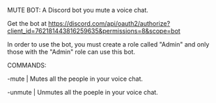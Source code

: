 MUTE BOT: A Discord bot you mute a voice chat.

Get the bot at https://discord.com/api/oauth2/authorize?client_id=762181443816259635&permissions=8&scope=bot

In order to use the bot, you must create a role called "Admin" and only those with the "Admin" role can use this bot.

COMMANDS:

-mute	|   Mutes all the people in your voice chat.

-unmute	|   Unmutes all the poeple in your voice chat.


